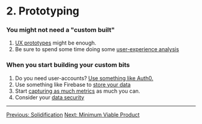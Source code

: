 # 2. Prototyping

### You might not need a "custom built"

1. [UX prototypes](../by-topic/ux/prototyping.md) might be enough.
1. Be sure to spend some time doing some [user-experience analysis](../by-topic/ux/analysis.md)


### When you start building your custom bits

1. Do you need user-accounts? [Use something like Auth0.](../by-topic/data/user-accounts.md)
1. Use something like Firebase to [store your data](../by-topic/data/storage.md)
1. Start [capturing as much metrics](../by-topic/metrics) as much you can.
1. Consider your [data security](../by-topic/data/security.md)

---

[Previous: Solidification](./1-solidification.md)
[Next: Minimum Viable Product](./3-minimum-viable-product.md)
